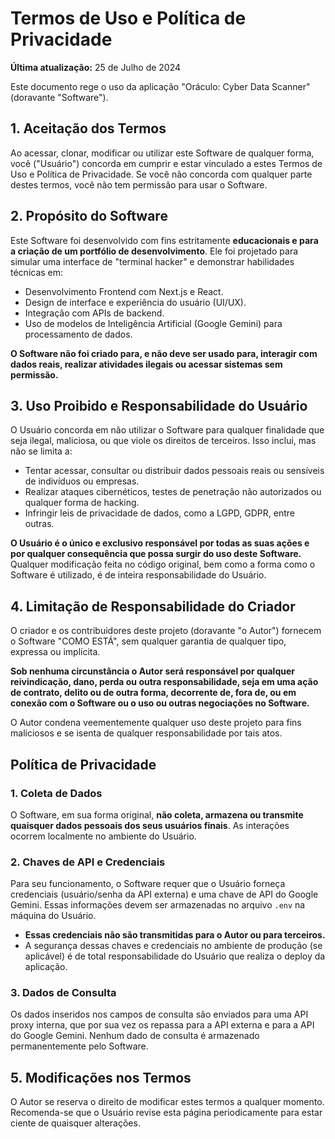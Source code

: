 # Termos de Uso e Política de Privacidade

**Última atualização:** 25 de Julho de 2024

Este documento rege o uso da aplicação "Oráculo: Cyber Data Scanner" (doravante "Software").

## 1. Aceitação dos Termos

Ao acessar, clonar, modificar ou utilizar este Software de qualquer forma, você ("Usuário") concorda em cumprir e estar vinculado a estes Termos de Uso e Política de Privacidade. Se você não concorda com qualquer parte destes termos, você não tem permissão para usar o Software.

## 2. Propósito do Software

Este Software foi desenvolvido com fins estritamente **educacionais e para a criação de um portfólio de desenvolvimento**. Ele foi projetado para simular uma interface de "terminal hacker" e demonstrar habilidades técnicas em:
- Desenvolvimento Frontend com Next.js e React.
- Design de interface e experiência do usuário (UI/UX).
- Integração com APIs de backend.
- Uso de modelos de Inteligência Artificial (Google Gemini) para processamento de dados.

**O Software não foi criado para, e não deve ser usado para, interagir com dados reais, realizar atividades ilegais ou acessar sistemas sem permissão.**

## 3. Uso Proibido e Responsabilidade do Usuário

O Usuário concorda em não utilizar o Software para qualquer finalidade que seja ilegal, maliciosa, ou que viole os direitos de terceiros. Isso inclui, mas não se limita a:
- Tentar acessar, consultar ou distribuir dados pessoais reais ou sensíveis de indivíduos ou empresas.
- Realizar ataques cibernéticos, testes de penetração não autorizados ou qualquer forma de hacking.
- Infringir leis de privacidade de dados, como a LGPD, GDPR, entre outras.

**O Usuário é o único e exclusivo responsável por todas as suas ações e por qualquer consequência que possa surgir do uso deste Software.** Qualquer modificação feita no código original, bem como a forma como o Software é utilizado, é de inteira responsabilidade do Usuário.

## 4. Limitação de Responsabilidade do Criador

O criador e os contribuidores deste projeto (doravante "o Autor") fornecem o Software "COMO ESTÁ", sem qualquer garantia de qualquer tipo, expressa ou implícita.

**Sob nenhuma circunstância o Autor será responsável por qualquer reivindicação, dano, perda ou outra responsabilidade, seja em uma ação de contrato, delito ou de outra forma, decorrente de, fora de, ou em conexão com o Software ou o uso ou outras negociações no Software.**

O Autor condena veementemente qualquer uso deste projeto para fins maliciosos e se isenta de qualquer responsabilidade por tais atos.

## Política de Privacidade

### 1. Coleta de Dados

O Software, em sua forma original, **não coleta, armazena ou transmite quaisquer dados pessoais dos seus usuários finais**. As interações ocorrem localmente no ambiente do Usuário.

### 2. Chaves de API e Credenciais

Para seu funcionamento, o Software requer que o Usuário forneça credenciais (usuário/senha da API externa) e uma chave de API do Google Gemini. Essas informações devem ser armazenadas no arquivo `.env` na máquina do Usuário.
- **Essas credenciais não são transmitidas para o Autor ou para terceiros.**
- A segurança dessas chaves e credenciais no ambiente de produção (se aplicável) é de total responsabilidade do Usuário que realiza o deploy da aplicação.

### 3. Dados de Consulta

Os dados inseridos nos campos de consulta são enviados para uma API proxy interna, que por sua vez os repassa para a API externa e para a API do Google Gemini. Nenhum dado de consulta é armazenado permanentemente pelo Software.

## 5. Modificações nos Termos

O Autor se reserva o direito de modificar estes termos a qualquer momento. Recomenda-se que o Usuário revise esta página periodicamente para estar ciente de quaisquer alterações.
